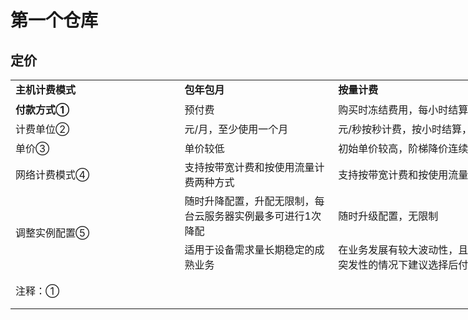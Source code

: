 # 第一个仓库
## 定价
<table ="" cellspacg="" idth="10" style="ber-olase:
 collapse;table-layout:fixed;width:791pt;border-spacing: 0px;font-variant-ligatures: normal;
 text-decoration-style: initial;text-decoration-color: initial">  <tbody><tr><td height="24" class="xl66" width="26" style="height:18.0pt;width:100pt"><strong>主机计费模式</strong></td>  <td class="xl66" width="240" style="width:180pt"><strong>包年包月</strong></td>  <td class="xl66" width="548" style="width:250pt"><strong>按量计费</strong></td> </tr> <tr height="33" style="mso-height-source:userset;height:24.75pt">  <td height="33" class="xl67" width="267" style="height:24.75pt;width:200pt"><strong>付款方式①</strong></td>  <td class="xl67" width="240" style="width:180pt">预付费</td><td class="xl67" width="548" style="width:411pt">购买时冻结费用，每小时结算</td> </tr> <tr height="28" style="mso-height-source:userset;height:21.0pt">  <td height="28" class="xl67" width="267" style="height:21.0pt;width:200pt">计费单位②</td><td class="xl67" width="240" style="width:180pt">元/月，至少使用一个月</td><td class="xl67" width="548" style="width:411pt">元/秒按秒计费，按小时结算，随时购买随时释放</td> </tr> <tr height="31" style="mso-height-source:userset;height:23.25pt">  <td height="31" class="xl67" width="267" style="height:23.25pt;width:200pt">单价③</td>  <td class="xl67" width="240" style="width:180pt">单价较低</td>  <td class="xl67" width="548" style="width:411pt">初始单价较高，阶梯降价连续使用15天后，单价基本接近包年包月</td> </tr> <tr height="44" style="height:33.0pt">  <td height="44" class="xl67" width="267" style="height:33.0pt;width:200pt">网络计费模式④</td>  <td class="xl67" width="240" style="width:180pt">支持按带宽计费和按使用流量计费两种方式</td>  <td class="xl67" width="548" style="width:411pt">支持按带宽计费和按使用流量计费两种方式</td> </tr> <tr height="44" style="height:33.0pt">  <td rowspan="2" height="88" class="xl68" width="267" style="height:66.0pt;width:200pt">调整实例配置⑤</td>  <td class="xl67" width="240" style="width:180pt">随时升降配置，升配无限制，每台云服务器实例最多可进行1次降配</td>  <td class="xl67" width="548" style="width:411pt">随时升级配置，无限制</td> </tr> <tr height="44" style="height:33.0pt">  <td height="44" class="xl67" width="240" style="height:33.0pt;width:180pt">适用于设备需求量长期稳定的成熟业务</td><td class="xl67" width="548" style="width:411pt">在业务发展有较大波动性，且无法进行准确预测，或资源使用有临时性和突发性的情况下建议选择后付费</td>
 <tr><td colspan="3" height="55" class="xl65" style="height:41.25pt">注释：①</table>
